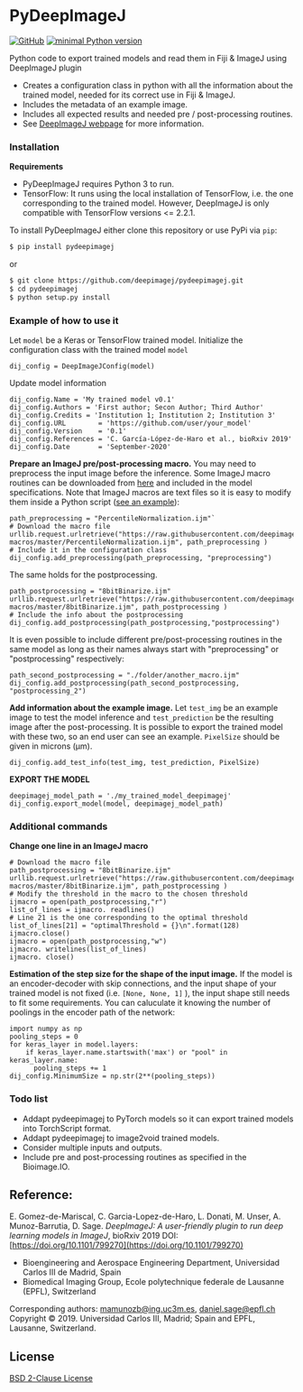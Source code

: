 # PyDeepImageJ

[![GitHub](https://img.shields.io/github/license/deepimagej/pydeepimagej)](https://raw.githubusercontent.com/deepimagej/pydeepimagej/master/LICENSE)
[![minimal Python version](https://img.shields.io/badge/Python-3-6666ff.svg)](https://www.anaconda.com/distribution/)

Python code to export trained models and read them in Fiji & ImageJ using DeepImageJ plugin
  - Creates a configuration class in python with all the information about the trained model, needed for its correct use in Fiji & ImageJ.
  - Includes the metadata of an example image.
  - Includes all expected results and needed pre / post-processing routines.
  - See [DeepImageJ webpage](https://deepimagej.github.io/deepimagej/) for more information. 

### Installation
**Requirements**
- PyDeepImageJ requires Python 3 to run. 
- TensorFlow: It runs using the local installation of TensorFlow, i.e. the one corresponding to the trained model. However, DeepImageJ is only compatible with TensorFlow versions <= 2.2.1.


To install PyDeepImageJ either clone this repository or use PyPi via `pip`:

```sh
$ pip install pydeepimagej
```
or
```sh
$ git clone https://github.com/deepimagej/pydeepimagej.git
$ cd pydeepimagej
$ python setup.py install
```

### Example of how to use it

Let `model` be a Keras or TensorFlow trained model. Initialize the configuration class with the trained model `model`
````
dij_config = DeepImageJConfig(model)
````
Update model information
````
dij_config.Name = 'My trained model v0.1'
dij_config.Authors = 'First author; Secon Author; Third Author'
dij_config.Credits = 'Institution 1; Institution 2; Institution 3'
dij_config.URL        = 'https://github.com/user/your_model'
dij_config.Version    = '0.1'
dij_config.References = 'C. García-López-de-Haro et al., bioRxiv 2019'
dij_config.Date       = 'September-2020'
````
**Prepare an ImageJ pre/post-processing macro.** 
You may need to preprocess the input image before the inference. Some ImageJ macro routines can be downloaded from [here](https://github.com/deepimagej/imagej-macros/) and included in the model specifications. Note that ImageJ macros are text files so it is easy to modify them inside a Python script ([see an example](https://github.com/deepimagej/pydeepimagej/blob/master/README.md#additional-commands)):
````
path_preprocessing = "PercentileNormalization.ijm"`
# Download the macro file
urllib.request.urlretrieve("https://raw.githubusercontent.com/deepimagej/imagej-macros/master/PercentileNormalization.ijm", path_preprocessing )
# Include it in the configuration class
dij_config.add_preprocessing(path_preprocessing, "preprocessing")
````
The same holds for the postprocessing.
````
path_postprocessing = "8bitBinarize.ijm"
urllib.request.urlretrieve("https://raw.githubusercontent.com/deepimagej/imagej-macros/master/8bitBinarize.ijm", path_postprocessing )
# Include the info about the postprocessing 
dij_config.add_postprocessing(path_postprocessing,"postprocessing")
````
It is even possible to include different pre/post-processing routines in the same model as long as their names always start with "preprocessing" or "postprocessing" respectively: 
````
path_second_postprocessing = "./folder/another_macro.ijm"
dij_config.add_postprocessing(path_second_postprocessing, "postprocessing_2")
````

**Add information about the example image.**
Let `test_img` be an example image to test the model inference and `test_prediction` be the resulting image after the post-processing. It is possible to export the trained model with these two, so an end user can see an example. 
`PixelSize` should be given in microns (µm). 
````
dij_config.add_test_info(test_img, test_prediction, PixelSize)
````

**EXPORT THE MODEL**
````
deepimagej_model_path = './my_trained_model_deepimagej'
dij_config.export_model(model, deepimagej_model_path)
`````
### Additional commands
**Change one line in an ImageJ macro**
````
# Download the macro file
path_postprocessing = "8bitBinarize.ijm"
urllib.request.urlretrieve("https://raw.githubusercontent.com/deepimagej/imagej-macros/master/8bitBinarize.ijm", path_postprocessing )
# Modify the threshold in the macro to the chosen threshold
ijmacro = open(path_postprocessing,"r")  
list_of_lines = ijmacro. readlines()
# Line 21 is the one corresponding to the optimal threshold
list_of_lines[21] = "optimalThreshold = {}\n".format(128)
ijmacro.close()
ijmacro = open(path_postprocessing,"w")  
ijmacro. writelines(list_of_lines)
ijmacro. close()
````
**Estimation of the step size for the shape of the input image.**
If the model is an encoder-decoder with skip connections, and the input shape of your trained model is not fixed (i.e. `[None, None, 1]` ), the input shape still needs to fit some requirements. You can caluculate it knowing the number of poolings in the encoder path of the network:
````
import numpy as np
pooling_steps = 0
for keras_layer in model.layers:
    if keras_layer.name.startswith('max') or "pool" in keras_layer.name:
      pooling_steps += 1
dij_config.MinimumSize = np.str(2**(pooling_steps))
````
### Todo list

 - Addapt pydeepimagej to PyTorch models so it can export trained models into TorchScript format.
 - Addapt pydeepimagej to image2void trained models.
 - Consider multiple inputs and outputs.
 - Include pre and post-processing routines as specified in the Bioimage.IO.

Reference: 
----
E. Gomez-de-Mariscal, C. Garcia-Lopez-de-Haro, L. Donati, M. Unser, A. Munoz-Barrutia, D. Sage. 
*DeepImageJ: A user-friendly plugin to run deep learning models in ImageJ*, bioRxiv 2019
DOI: [https://doi.org/10.1101/799270](https://doi.org/10.1101/799270)
- Bioengineering and Aerospace Engineering Department, Universidad Carlos III de Madrid, Spain
- Biomedical Imaging Group, Ecole polytechnique federale de Lausanne (EPFL), Switzerland

Corresponding authors: mamunozb@ing.uc3m.es, daniel.sage@epfl.ch
Copyright © 2019. Universidad Carlos III, Madrid; Spain and EPFL, Lausanne, Switzerland.

License
----
[BSD 2-Clause License](https://raw.githubusercontent.com/deepimagej/pydeepimagej/master/LICENSE)

